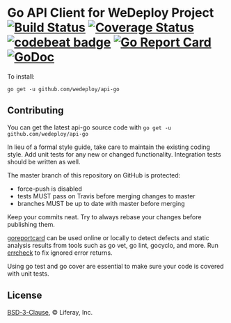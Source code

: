 # Go API Client for WeDeploy Project [![Build Status](http://img.shields.io/travis/wedeploy/api-go/master.svg?style=flat)](https://travis-ci.org/wedeploy/api-go) [![Coverage Status](https://coveralls.io/repos/wedeploy/api-go/badge.svg)](https://coveralls.io/r/wedeploy/api-go) [![codebeat badge](https://codebeat.co/badges/20267bde-2111-4bdf-a101-78d062a7cc99)](https://codebeat.co/projects/github-com-wedeploy-api-go) [![Go Report Card](https://goreportcard.com/badge/github.com/wedeploy/api-go)](https://goreportcard.com/report/github.com/wedeploy/api-go) [![GoDoc](https://godoc.org/github.com/wedeploy/api-go?status.svg)](https://godoc.org/github.com/wedeploy/api-go)

To install:

`
go get -u github.com/wedeploy/api-go
`

## Contributing
You can get the latest api-go source code with `go get -u github.com/wedeploy/api-go`

In lieu of a formal style guide, take care to maintain the existing coding style. Add unit tests for any new or changed functionality. Integration tests should be written as well.

The master branch of this repository on GitHub is protected:
* force-push is disabled
* tests MUST pass on Travis before merging changes to master
* branches MUST be up to date with master before merging

Keep your commits neat. Try to always rebase your changes before publishing them.

[goreportcard](https://goreportcard.com/report/github.com/wedeploy/api-go) can be used online or locally to detect defects and static analysis results from tools such as go vet, go lint, gocyclo, and more. Run [errcheck](https://github.com/kisielk/errcheck) to fix ignored error returns.

Using go test and go cover are essential to make sure your code is covered with unit tests.

## License

[BSD-3-Clause](https://spdx.org/licenses/BSD-3-Clause.html), © Liferay, Inc.
